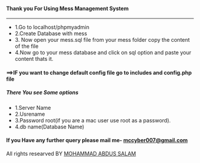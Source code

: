 #### Thank you For Using Mess Management System

* * *

*   1.Go to localhost/phpmyadmin
*   2.Create Database with mess
*   3\. Now open your mess.sql file from your mess folder copy the content of the file
*   4.Now go to your mess database and click on sql option and paste your content thats it.

#### ==>IF you want to change default config file go to includes and **config.php** file

##### There You see Some options

*   1.Server Name
*   2.Usrename
*   3.Password root(if you are a mac user use root as a password).
*   4.db name(Database Name)

#### If you Have any further query please mail me- mccyber007@gmail.com

All rights researved BY [MOHAMMAD ABDUS SALAM](http://portfolio.codeexposer.com/)